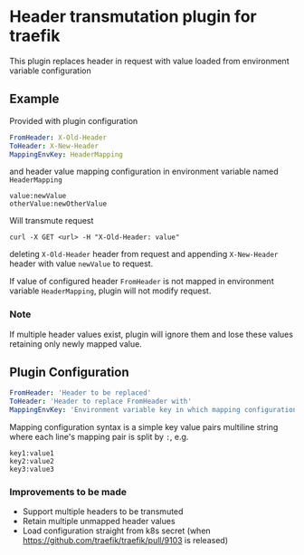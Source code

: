 # Header transmutation plugin for traefik

This plugin replaces header in request with value loaded from environment variable configuration

## Example

Provided with plugin configuration
```yaml
FromHeader: X-Old-Header
ToHeader: X-New-Header
MappingEnvKey: HeaderMapping
```
and header value mapping configuration in environment variable named `HeaderMapping`
```text
value:newValue
otherValue:newOtherValue
```

Will transmute request
```text
curl -X GET <url> -H "X-Old-Header: value"
```
deleting `X-Old-Header` header from request and appending `X-New-Header` header with value `newValue` to request.

If value of configured header `FromHeader` is not mapped in environment variable `HeaderMapping`, 
plugin will not modify request.

### Note
If multiple header values exist, plugin will ignore them and lose these values retaining only newly mapped value.

## Plugin Configuration

```yaml
FromHeader: 'Header to be replaced' 
ToHeader: 'Header to replace FromHeader with'
MappingEnvKey: 'Environment variable key in which mapping configuration is stored'
```

Mapping configuration syntax is a simple key value pairs multiline string where each line's mapping pair is split by `:`, e.g.
```text
key1:value1
key2:value2
key3:value3
```

### Improvements to be made
* Support multiple headers to be transmuted
* Retain multiple unmapped header values
* Load configuration straight from k8s secret (when https://github.com/traefik/traefik/pull/9103 is released)
